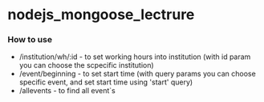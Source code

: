 # nodejs_mongoose_lectrure

### How to use

- /institution/wh/:id - to set working hours into institution (with id param you can choose the scpecific institution)
- /event/beginning - to set start time (with query params you can choose specific event, and set start time using 'start' query)
- /allevents - to find all event`s
